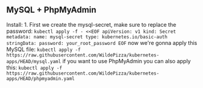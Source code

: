 MySQL + PhpMyAdmin
---------
Install:
  1.
    First we create the mysql-secret, make sure to replace the password:
    ```
    kubectl apply -f - <<EOF
    apiVersion: v1
    kind: Secret
    metadata:
      name: mysql-secret
    type: kubernetes.io/basic-auth
    stringData:
      password: your_root_password
    EOF
    ```
    now we're gonna apply this MySQL file:
    ```
    kubectl apply -f https://raw.githubusercontent.com/WildePizza/kubernetes-apps/HEAD/mysql.yaml
    ```
    if you want to use PhpMyAdmin you can also apply this:
    ```
    kubectl apply -f https://raw.githubusercontent.com/WildePizza/kubernetes-apps/HEAD/phpmyadmin.yaml
    ```
